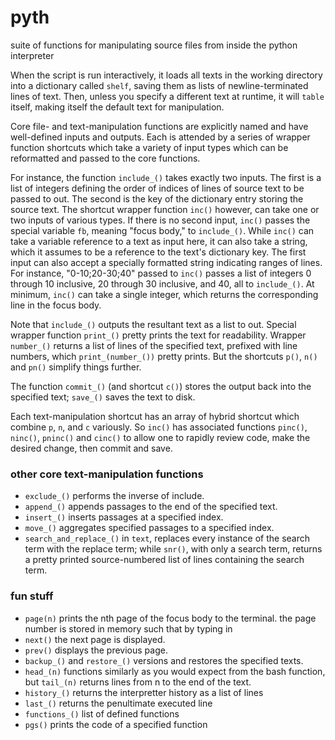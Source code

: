 # pyth
suite of functions for manipulating source files from inside the python interpreter

When the script is run interactively, it loads all texts in the working directory into a dictionary called `shelf`, saving them as lists of newline-terminated lines of text. Then, unless you specify a different text at runtime, it will `table` itself, making itself the default text for manipulation.

Core file- and text-manipulation functions are explicitly named and have well-defined inputs and outputs. Each is attended by a series of wrapper function shortcuts which take a variety of input types which can be reformatted and passed to the core functions.

For instance, the function `include_()` takes exactly two inputs. The first is a list of integers defining the order of indices of lines of source text to be passed to out. The second is the key of the dictionary entry storing the source text. The shortcut wrapper function `inc()` however, can take one or two inputs of various types. If there is no second input, `inc()` passes the special variable `fb`, meaning "focus body," to `include_()`. While `inc()` can take a variable reference to a text as input here, it can also take a string, which it assumes to be a reference to the text's dictionary key. The first input can also accept a specially formatted string indicating ranges of lines. For instance, "0-10;20-30;40" passed to `inc()` passes a list of integers 0 through 10 inclusive, 20 through 30 inclusive, and 40, all to `include_()`. At minimum, `inc()` can take a single integer, which returns the corresponding line in the focus body.

Note that `include_()` outputs the resultant text as a list to out. Special wrapper function `print_()` pretty prints the text for readability. Wrapper `number_()` returns a list of lines of the specified text, prefixed with line numbers, which `print_(number_())` pretty prints. But the shortcuts `p()`, `n()` and `pn()` simplify things further.

The function `commit_()` (and shortcut `c()`) stores the output back into the specified text; `save_()` saves the text to disk.

Each text-manipulation shortcut has an array of hybrid shortcut which combine `p`, `n`, and `c` variously. So `inc()` has associated functions `pinc()`, `ninc()`, `pninc()` and `cinc()` to allow one to rapidly review code, make the desired change, then commit and save.

### other core text-manipulation functions
- `exclude_()` performs the inverse of include.
- `append_()` appends passages to the end of the specified text.
- `insert_()` inserts passages at a specified index.
- `move_()` aggregates specified passages to a specified index.
- `search_and_replace_()` in `text`, replaces every instance of the search term with the replace term; while `snr()`, with only a search term, returns a pretty printed source-numbered list of lines containing the search term.

### fun stuff
- `page(n)` prints the nth page of the focus body to the terminal. the page number is stored in memory such that by typing in
- `next()` the next page is displayed.
- `prev()` displays the previous page.
- `backup_()` and `restore_()` versions and restores the specified texts.
- `head_(n)` functions similarly as you would expect from the bash function, but `tail_(n)` returns lines from n to the end of the text.
- `history_()` returns the interpretter history as a list of lines
- `last_()` returns the penultimate executed line
- `functions_()` list of defined functions
- `pgs()` prints the code of a specified function
